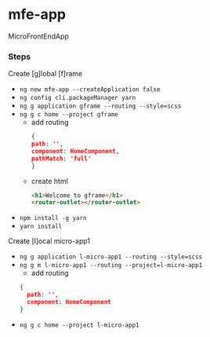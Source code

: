 # mfe-app

MicroFrontEndApp

### Steps

Create [g]lobal [f]rame

- `ng new mfe-app --createApplication false`
- `ng config cli.packageManager yarn`
- `ng g application gframe --routing --style=scss`
- `ng g c home --project gframe`
  - add routing
    ``` json
    {
    path: '',
    component: HomeComponent,
    pathMatch: 'full'
    }
    ```
  - create html
    ```html
    <h1>Welcome to gframe</h1>
    <router-outlet></router-outlet>
    ```
- `npm install -g yarn`
- `yarn install`

Create [l]ocal micro-app1

- `ng g application l-micro-app1 --routing --style=scss`
- `ng g m l-micro-app1 --routing --project=l-micro-app1`
  - add routing 
  ``` json
  {
    path: '',
    component: HomeComponent
  }
  ```
- `ng g c home --project l-micro-app1`
